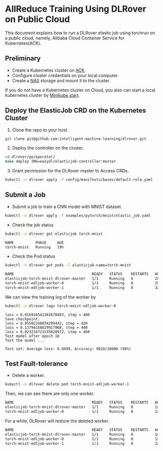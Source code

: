 # AllReduce Training Using DLRover on Public Cloud

This document explains how to run a DLRover elastic job using torchrun
on a public cloud, namely, Alibaba Cloud Container Service for Kubernetes(ACK).

## Preliminary

- Create a Kubernetes cluster on [ACK](https://help.aliyun.com/document_detail/309552.htm?spm=a2c4g.11186623.0.0.168f6b7aegH7nI#task-2112671).
- Configure cluster credentials on your local computer.
- Create a [NAS](https://help.aliyun.com/document_detail/477380.html?spm=a2c4g.11186623.0.0.10635c83Xn7Tkh)
storage and mount it to the cluster.

If you do not have a Kubernetes cluster on Cloud, you also can start
a local kubernetes cluster by [Minikube start](https://minikube.sigs.k8s.io/docs/start/).

## Deploy the ElasticJob CRD on the Kubernetes Cluster

1. Clone the repo to your host.

```bash
git clone git@github.com:intelligent-machine-learning/dlrover.git
```

2. Deploy the controller on the cluster.

```bash
cd dlrover/go/operator/
make deploy IMG=easydl/elasticjob-controller:master
```

3. Grant permission for the DLRover master to Access CRDs.

```bash
kubectl -n dlrover apply -f config/manifests/bases/default-role.yaml
```

## Submit a Job

- Submit a job to train a CNN model with MNIST dataset.

```bash
kubectl -n dlrover apply -f examples/pytorch/mnist/elastic_job.yaml
```

- Check the job status

```bash
kubectl -n dlrover get elasticjob torch-mnist 
```

```bash
NAME          PHASE     AGE
torch-mnist   Running   19h
```

- Check the Pod status

```bash
kubectl -n dlrover get pods -l elasticjob-name=torch-mnist
```

```bash
NAME                                    READY   STATUS    RESTARTS   AGE
elasticjob-torch-mnist-dlrover-master   1/1     Running   0          26s
torch-mnist-edljob-worker-0             1/1     Running   0          29s
torch-mnist-edljob-worker-1             1/1     Running   0          32s
```

We can view the training log of the worker by

```bash
kubectl -n dlrover logs torch-mnist-edljob-worker-0
```

```text
loss = 0.016916541382670403, step = 400
Save checkpoint.
loss = 0.05502168834209442, step = 420
loss = 0.13794168829917908, step = 440
loss = 0.023234723135828972, step = 460
Test model after epoch 18
Test the model ...

Test set: Average loss: 0.0499, Accuracy: 9828/10000 (98%)
```

## Test Fault-tolerance

- Delete a worker.

```bash
kubectl -n dlrover delete pod torch-mnist-edljob-worker-1
```

Then, we can see there are only one worker.

```bash
NAME                                    READY   STATUS    RESTARTS   AGE
elasticjob-torch-mnist-dlrover-master   1/1     Running   0          1m12s
torch-mnist-edljob-worker-0             1/1     Running   0          1m15s
```

For a while, DLRover will restore the deleted worker.

```bash
NAME                                    READY   STATUS    RESTARTS   AGE
elasticjob-torch-mnist-dlrover-master   1/1     Running   0          1m52s
torch-mnist-edljob-worker-0             1/1     Running   0          1m55s
torch-mnist-edljob-worker-1             1/1     Running   0          32s
```
